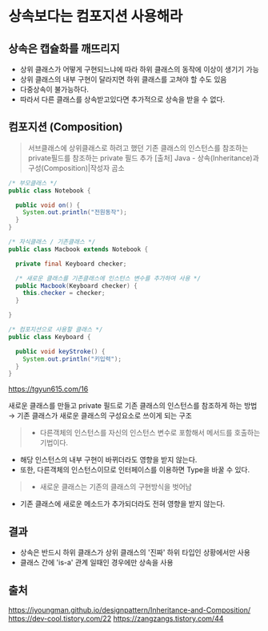 # 상속보다는 컴포지션 사용해라
## 상속은 캡슐화를 깨뜨리지
- 상위 클래스가 어떻게 구현되느냐에 따라 하위 클래스의 동작에 이상이 생기기 가능
- 상위 클래스의 내부 구현이 달라지면 하위 클래스를 고쳐야 할 수도 있음
- 다중상속이 불가능하다.
- 따라서 다른 클래스를 상속받고있다면 추가적으로 상속을 받을 수 없다.

## 컴포지션 (Composition)

>  서브클래스에 상위클래스로 하려고 했던 기존 클래스의 인스턴스를 참조하는 private필드를 참조하는 private 필드 추가 
[출처] Java - 상속(Inheritance)과 구성(Composition)|작성자 곰소

```java
/* 부모클래스 */
public class Notebook {

  public void on() {
    System.out.println("전원동작");
  }
}

/* 자식클래스 / 기존클래스 */
public class Macbook extends Notebook {

  private final Keyboard checker;

  /* 새로운 클래스를 기존클래스에 인스턴스 변수를 추가하여 사용 */
  public Macbook(Keyboard checker) {
    this.checker = checker;
  }

}

/* 컴포지션으로 사용할 클래스 */
public class Keyboard {

  public void keyStroke() {
    System.out.println("키입력");
  }
}
```
https://tgyun615.com/16

새로운 클래스를 만들고 private 필드로 기존 클래스의 인스턴스를 참조하게 하는 방법
→ 기존 클래스가 새로운 클래스의 구성요소로 쓰이게 되는 구조

> - 다른객체의 인스턴스를 자신의 인스턴스 변수로 포함해서 메서드를 호출하는 기법이다.
- 해당 인스턴스의 내부 구현이 바뀌더라도 영향을 받지 않는다.
- 또한, 다른객체의 인스턴스이므로 인터페이스를 이용하면 Type을 바꿀 수 있다.

> - 새로운 클래스는 기존의 클래스의 구현방식을 벗어남
- 기존 클래스에 새로운 메소드가 추가되더라도 전혀 영향을 받지 않는다.
## 결과
- 상속은 반드시 하위 클래스가 상위 클래스의 '진짜' 하위 타입인 상황에서만 사용
- 클래스 간에 'is-a' 관계 일때인 경우에만 상속을 사용

## 출처
https://iyoungman.github.io/designpattern/Inheritance-and-Composition/
https://dev-cool.tistory.com/22
https://zangzangs.tistory.com/44
